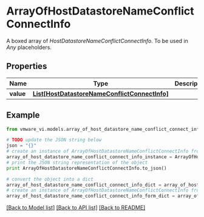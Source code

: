 # ArrayOfHostDatastoreNameConflictConnectInfo

A boxed array of *HostDatastoreNameConflictConnectInfo*. To be used in *Any* placeholders. 

## Properties
Name | Type | Description | Notes
------------ | ------------- | ------------- | -------------
**value** | [**List[HostDatastoreNameConflictConnectInfo]**](HostDatastoreNameConflictConnectInfo.md) |  | 

## Example

```python
from vmware_vi.models.array_of_host_datastore_name_conflict_connect_info import ArrayOfHostDatastoreNameConflictConnectInfo

# TODO update the JSON string below
json = "{}"
# create an instance of ArrayOfHostDatastoreNameConflictConnectInfo from a JSON string
array_of_host_datastore_name_conflict_connect_info_instance = ArrayOfHostDatastoreNameConflictConnectInfo.from_json(json)
# print the JSON string representation of the object
print ArrayOfHostDatastoreNameConflictConnectInfo.to_json()

# convert the object into a dict
array_of_host_datastore_name_conflict_connect_info_dict = array_of_host_datastore_name_conflict_connect_info_instance.to_dict()
# create an instance of ArrayOfHostDatastoreNameConflictConnectInfo from a dict
array_of_host_datastore_name_conflict_connect_info_form_dict = array_of_host_datastore_name_conflict_connect_info.from_dict(array_of_host_datastore_name_conflict_connect_info_dict)
```
[[Back to Model list]](../README.md#documentation-for-models) [[Back to API list]](../README.md#documentation-for-api-endpoints) [[Back to README]](../README.md)



